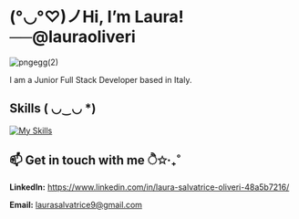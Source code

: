   # (°◡°♡)ノHi, I’m Laura! ──@lauraoliveri
   ![pngegg(2)](https://github.com/user-attachments/assets/807950f7-e0a9-4484-85cd-fb99f3fec05b)
   
 I am a Junior Full Stack Developer based in Italy.    





## Skills ( ◡‿◡ *) ##
[![My Skills](https://skillicons.dev/icons?i=html,css,vue,js,bootstrap,php,mysql,laravel)](https://skillicons.dev)



## 📫 Get in touch with me  ੈ✩‧₊˚             

**LinkedIn:** https://www.linkedin.com/in/laura-salvatrice-oliveri-48a5b7216/ <br>

**Email:** laurasalvatrice9@gmail.com
<!---
lauraoliveri/lauraoliveri is a ✨ special ✨ repository because its `README.md` (this file) appears on your GitHub profile.
You can click the Preview link to take a look at your changes.
--->
